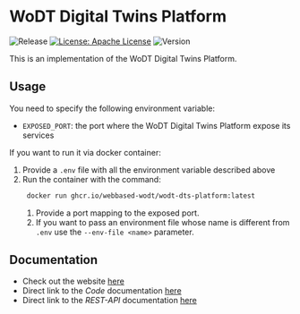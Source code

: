 # WoDT Digital Twins Platform

![Release](https://github.com/WebBased-WoDT/wodt-dts-platform/actions/workflows/build-and-deploy.yml/badge.svg?style=plastic)
[![License: Apache License](https://img.shields.io/badge/License-Apache_License_2.0-yellow.svg)](https://www.apache.org/licenses/LICENSE-2.0)
![Version](https://img.shields.io/github/v/release/WebBased-WoDT/wodt-dts-platform?style=plastic)

This is an implementation of the WoDT Digital Twins Platform.

## Usage
You need to specify the following environment variable:
- `EXPOSED_PORT`: the port where the WoDT Digital Twins Platform expose its services

If you want to run it via docker container:
1. Provide a `.env` file with all the environment variable described above
2. Run the container with the command:
   ```bash
    docker run ghcr.io/webbased-wodt/wodt-dts-platform:latest
    ```
   1. Provide a port mapping to the exposed port.
   2. If you want to pass an environment file whose name is different from `.env` use the `--env-file <name>` parameter.

## Documentation
- Check out the website [here](https://webbased-wodt.github.io/wodt-dts-platform/)
- Direct link to the *Code* documentation [here](https://webbased-wodt.github.io/wodt-dts-platform/documentation/code-doc/)
- Direct link to the *REST-API* documentation [here](https://webbased-wodt.github.io/wodt-dts-platform/documentation/openapi-doc/)
